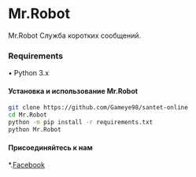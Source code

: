 # Mr.Robot
Mr.Robot Служба коротких сообщений.


### Requirements
• Python 3.x

#### Установка и использование Mr.Robot
```bash
git clone https://github.com/Gameye98/santet-online
cd Mr.Robot
python -m pip install -r requirements.txt
python Mr.Robot
```

#### Присоединяйтесь к нам
*.[Facebook](https://www.facebook.com/cicada3301denis/)  
